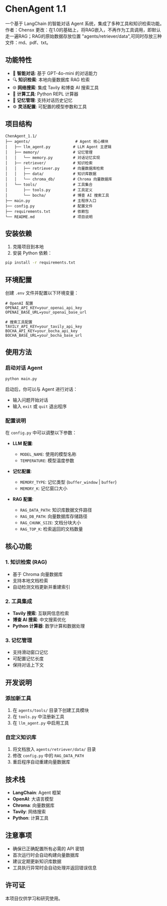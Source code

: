 # ChenAgent 1.1

一个基于 LangChain 的智能对话 Agent 系统，集成了多种工具和知识检索功能。
作者：Chensx
更改：在1.0的基础上，将RAG嵌入，不再作为工具调用，即默认走一遍RAG；RAG的原始数据存放位置 "agents/retriever/data",可同时存放三种文件：md、pdf、txt。

## 功能特性

- 🤖 **智能对话**: 基于 GPT-4o-mini 的对话能力
- 🔍 **知识检索**: 本地向量数据库 RAG 检索
- 🌐 **网络搜索**: 集成 Tavily 和博查 AI 搜索工具
- 🧮 **计算工具**: Python REPL 计算器
- 💾 **记忆管理**: 支持对话历史记忆
- ⚙️ **灵活配置**: 可配置的模型参数和工具

## 项目结构

```
ChenAgent_1.1/
├── agents/                    # Agent 核心模块
│   ├── llm_agent.py          # LLM Agent 主逻辑
│   ├── memory/               # 记忆管理
│   │   └── memory.py         # 对话记忆实现
│   ├── retriever/            # 知识检索
│   │   ├── retriever.py      # 向量数据库检索
│   │   ├── data/             # 知识库数据
│   │   └── chroma_db/        # Chroma 向量数据库
│   └── tools/                # 工具集合
│       ├── tools.py          # 工具定义
│       └── bocha/            # 博查 AI 搜索工具
├── main.py                   # 主程序入口
├── config.py                 # 配置文件
├── requirements.txt          # 依赖包
└── README.md                 # 项目说明
```

## 安装依赖

1. 克隆项目到本地
2. 安装 Python 依赖：

```bash
pip install -r requirements.txt
```

## 环境配置

创建 `.env` 文件并配置以下环境变量：

```env
# OpenAI 配置
OPENAI_API_KEY=your_openai_api_key
OPENAI_BASE_URL=your_openai_base_url

# 搜索工具配置
TAVILY_API_KEY=your_tavily_api_key
BOCHA_API_KEY=your_bocha_api_key
BOCHA_BASE_URL=your_bocha_base_url
```

## 使用方法

### 启动对话 Agent

```bash
python main.py
```

启动后，你可以与 Agent 进行对话：
- 输入问题开始对话
- 输入 `exit` 或 `quit` 退出程序

### 配置说明

在 `config.py` 中可以调整以下参数：

- **LLM 配置**:
  - `MODEL_NAME`: 使用的模型名称
  - `TEMPERATURE`: 模型温度参数

- **记忆配置**:
  - `MEMORY_TYPE`: 记忆类型 (`buffer_window` | `buffer`)
  - `MEMORY_K`: 记忆窗口大小

- **RAG 配置**:
  - `RAG_DATA_PATH`: 知识库数据文件路径
  - `RAG_DB_PATH`: 向量数据库存储路径
  - `RAG_CHUNK_SIZE`: 文档分块大小
  - `RAG_TOP_K`: 检索返回的文档数量

## 核心功能

### 1. 知识检索 (RAG)
- 基于 Chroma 向量数据库
- 支持本地文档检索
- 自动检测文档更新并重建索引

### 2. 工具集成
- **Tavily 搜索**: 互联网信息检索
- **博查 AI 搜索**: 中文搜索优化
- **Python 计算器**: 数学计算和数据处理

### 3. 记忆管理
- 支持滑动窗口记忆
- 可配置记忆长度
- 保持对话上下文

## 开发说明

### 添加新工具

1. 在 `agents/tools/` 目录下创建工具模块
2. 在 `tools.py` 中注册新工具
3. 在 `llm_agent.py` 中启用工具

### 自定义知识库

1. 将文档放入 `agents/retriever/data/` 目录
2. 修改 `config.py` 中的 `RAG_DATA_PATH`
3. 重启程序自动重建向量数据库

## 技术栈

- **LangChain**: Agent 框架
- **OpenAI**: 大语言模型
- **Chroma**: 向量数据库
- **Tavily**: 网络搜索
- **Python**: 计算工具

## 注意事项

- 确保已正确配置所有必需的 API 密钥
- 首次运行时会自动构建向量数据库
- 建议定期更新知识库数据
- 工具执行异常时会自动处理并返回错误信息

## 许可证

本项目仅供学习和研究使用。
